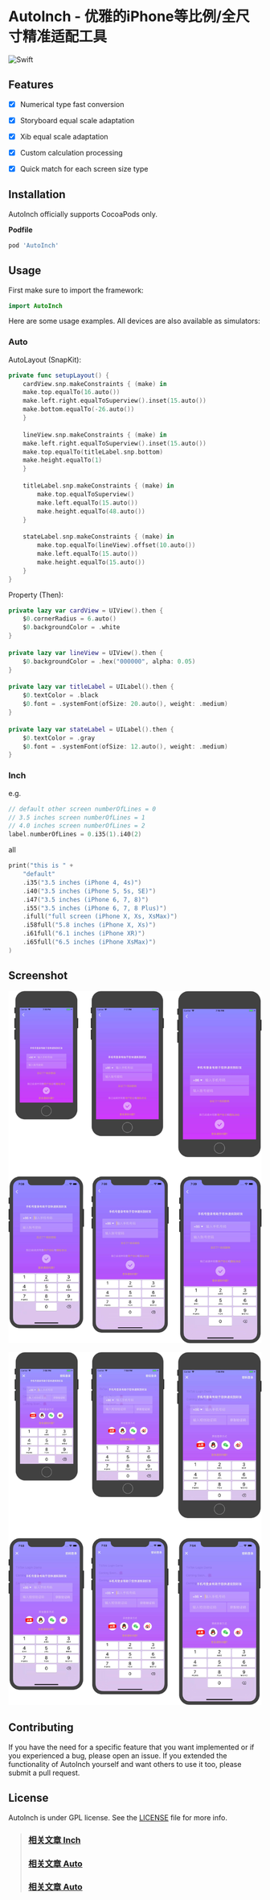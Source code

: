 # AutoInch - 优雅的iPhone等比例/全尺寸精准适配工具

![Swift](https://img.shields.io/badge/Swift-4.2-orange.svg)


## Features

- [x] Numerical type fast conversion
- [x] Storyboard equal scale adaptation 
- [x] Xib equal scale adaptation 
- [x] Custom calculation processing
- [x] Quick match for each screen size type


## Installation

AutoInch officially supports CocoaPods only.

**Podfile**

```ruby
pod 'AutoInch'
```

## Usage

First make sure to import the framework:

```swift
import AutoInch
```

Here are some usage examples. All devices are also available as simulators:


### Auto


AutoLayout (SnapKit): 

```swift
private func setupLayout() {
    cardView.snp.makeConstraints { (make) in
	make.top.equalTo(16.auto())
	make.left.right.equalToSuperview().inset(15.auto())
	make.bottom.equalTo(-26.auto())
    }
	
    lineView.snp.makeConstraints { (make) in
	make.left.right.equalToSuperview().inset(15.auto())
	make.top.equalTo(titleLabel.snp.bottom)
	make.height.equalTo(1)
    }
        
    titleLabel.snp.makeConstraints { (make) in
        make.top.equalToSuperview()
        make.left.equalTo(15.auto())
        make.height.equalTo(48.auto())
    }
        
    stateLabel.snp.makeConstraints { (make) in
        make.top.equalTo(lineView).offset(10.auto())
        make.left.equalTo(15.auto())
        make.height.equalTo(15.auto())
    }
}
```

Property (Then):

```swift
private lazy var cardView = UIView().then {
    $0.cornerRadius = 6.auto()
    $0.backgroundColor = .white
}

private lazy var lineView = UIView().then {
    $0.backgroundColor = .hex("000000", alpha: 0.05)
}

private lazy var titleLabel = UILabel().then {
    $0.textColor = .black
    $0.font = .systemFont(ofSize: 20.auto(), weight: .medium)
}

private lazy var stateLabel = UILabel().then {
    $0.textColor = .gray
    $0.font = .systemFont(ofSize: 12.auto(), weight: .medium)
}
```

### Inch

e.g.

```swift
// default other screen numberOfLines = 0
// 3.5 inches screen numberOfLines = 1
// 4.0 inches screen numberOfLines = 2
label.numberOfLines = 0.i35(1).i40(2)
```

all

```swift
print("this is " +
    "default"
    .i35("3.5 inches (iPhone 4, 4s)")
    .i40("3.5 inches (iPhone 5, 5s, SE)")
    .i47("3.5 inches (iPhone 6, 7, 8)")
    .i55("3.5 inches (iPhone 6, 7, 8 Plus)")
    .ifull("full screen (iPhone X, Xs, XsMax)")
    .i58full("5.8 inches (iPhone X, Xs)")
    .i61full("6.1 inches (iPhone XR)")
    .i65full("6.5 inches (iPhone XsMax)")
)
```


## Screenshot

![TikTok 1](Resources/Storyboard%20TikTok%20Demo1.jpg)

![TikTok 2](Resources/Storyboard%20TikTok%20Demo2.jpg)

## Contributing

If you have the need for a specific feature that you want implemented or if you experienced a bug, please open an issue.
If you extended the functionality of AutoInch yourself and want others to use it too, please submit a pull request.


## License

AutoInch is under GPL license. See the [LICENSE](LICENSE) file for more info.


>### [相关文章 Inch](https://www.jianshu.com/p/d2c09cb65ef7)
>### [相关文章 Auto](https://www.jianshu.com/p/e0e12206e0c7)
>### [相关文章 Auto](https://www.jianshu.com/p/48c67d0c95b6)
